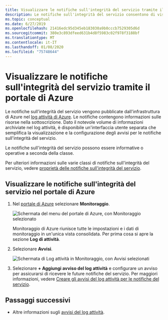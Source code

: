 ```yaml
---
title: Visualizzare le notifiche sull'integrità del servizio tramite il portale di Azure
description: Le notifiche sull'integrità del servizio consentono di visualizzare i messaggi sull'integrità del servizio pubblicati da Microsoft Azure.
ms.topic: conceptual
ms.date: 6/27/2019
ms.openlocfilehash: 21416edc95d345eb183030a9b0cccb7529305d6d
ms.sourcegitcommit: 380e3c893dfeed631b4d8f5983c02f978f3188bf
ms.translationtype: MT
ms.contentlocale: it-IT
ms.lasthandoff: 01/08/2020
ms.locfileid: "75748644"
---
```

# <a name="view-service-health-notifications-by-using-the-azure-portal"></a>Visualizzare le notifiche sull'integrità del servizio tramite il portale di Azure

Le notifiche sull'integrità del servizio vengono pubblicate dall'infrastruttura di Azure nel [log attività di Azure](../azure-monitor/platform/platform-logs-overview.md).  Le notifiche contengono informazioni sulle risorse nella sottoscrizione. Dato il notevole volume di informazioni archiviate nel log attività, è disponibile un'interfaccia utente separata che semplifica la visualizzazione e la configurazione degli avvisi per le notifiche sull'integrità del servizio. 

Le notifiche sull'integrità del servizio possono essere informative o operative a seconda della classe.

Per ulteriori informazioni sulle varie classi di notifiche sull'integrità del servizio, vedere [proprietà delle notifiche sull'integrità del servizio](service-health-notifications-properties.md).

## <a name="view-your-service-health-notifications-in-the-azure-portal"></a>Visualizzare le notifiche sull'integrità del servizio nel portale di Azure

1. Nel [portale di Azure](https://portal.azure.com) selezionare **Monitoraggio**.

    ![Schermata del menu del portale di Azure, con Monitoraggio selezionato](./media/service-notifications/home-monitor.png)

    Monitoraggio di Azure riunisce tutte le impostazioni e i dati di monitoraggio in un'unica vista consolidata. Per prima cosa si apre la sezione **Log di attività**.

1. Selezionare **Avvisi**.

    ![Schermata di Log attività in Monitoraggio, con Avvisi selezionati](./media/service-notifications/service-health-summary.png)

1. Selezionare **+ Aggiungi avviso del log attività** e configurare un avviso per assicurarsi di ricevere le future notifiche del servizio. Per maggiori informazioni, vedere [Creare gli avvisi del log attività per le notifiche del servizio](../azure-monitor/platform/alerts-activity-log-service-notifications.md).

## <a name="next-steps"></a>Passaggi successivi

* Altre informazioni sugli [avvisi del log attività](../azure-monitor/platform/activity-log-alerts.md).
